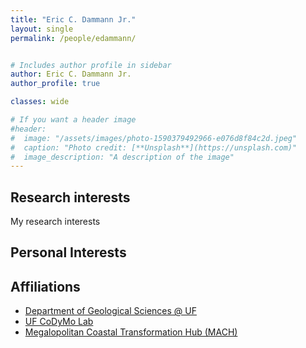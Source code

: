 ```yaml
---
title: "Eric C. Dammann Jr."
layout: single
permalink: /people/edammann/


# Includes author profile in sidebar
author: Eric C. Dammann Jr.
author_profile: true

classes: wide

# If you want a header image
#header:
#  image: "/assets/images/photo-1590379492966-e076d8f84c2d.jpeg"
#  caption: "Photo credit: [**Unsplash**](https://unsplash.com)"
#  image_description: "A description of the image"
---
```


## Research interests

My research interests

## Personal Interests

## Affiliations

* [Department of Geological Sciences @ UF](https://geology.ufl.edu/)
* [UF CoDyMo Lab](/index)
* [Megalopolitan Coastal Transformation Hub (MACH)](https://coastalhub.org/)
